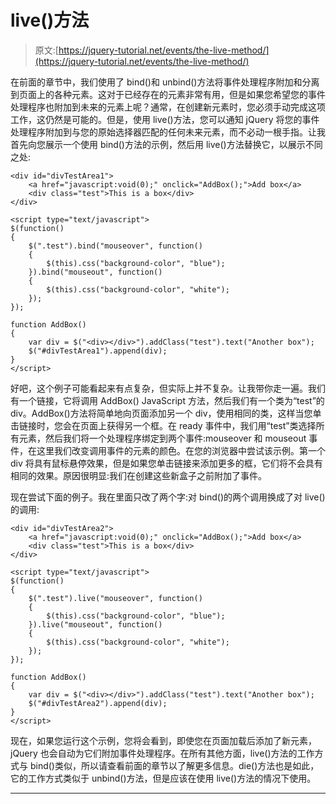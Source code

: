 # live()方法

> 原文:[https://jquery-tutorial.net/events/the-live-method/](https://jquery-tutorial.net/events/the-live-method/)

在前面的章节中，我们使用了 bind()和 unbind()方法将事件处理程序附加和分离到页面上的各种元素。这对于已经存在的元素非常有用，但是如果您希望您的事件处理程序也附加到未来的元素上呢？通常，在创建新元素时，您必须手动完成这项工作，这仍然是可能的。但是，使用 live()方法，您可以通知 jQuery 将您的事件处理程序附加到与您的原始选择器匹配的任何未来元素，而不必动一根手指。让我首先向您展示一个使用 bind()方法的示例，然后用 live()方法替换它，以展示不同之处:

```
<div id="divTestArea1">
	<a href="javascript:void(0);" onclick="AddBox();">Add box</a>
	<div class="test">This is a box</div>
</div>

<script type="text/javascript">
$(function()
{
	$(".test").bind("mouseover", function()
	{
		$(this).css("background-color", "blue");
	}).bind("mouseout", function()
	{
		$(this).css("background-color", "white");
	});
});

function AddBox()
{
	var div = $("<div></div>").addClass("test").text("Another box");
	$("#divTestArea1").append(div);
}
</script>
```

好吧，这个例子可能看起来有点复杂，但实际上并不复杂。让我带你走一遍。我们有一个链接，它将调用 AddBox() JavaScript 方法，然后我们有一个类为“test”的 div。AddBox()方法将简单地向页面添加另一个 div，使用相同的类，这样当您单击链接时，您会在页面上获得另一个框。在 ready 事件中，我们用“test”类选择所有元素，然后我们将一个处理程序绑定到两个事件:mouseover 和 mouseout 事件，在这里我们改变调用事件的元素的颜色。在您的浏览器中尝试该示例。第一个 div 将具有鼠标悬停效果，但是如果您单击链接来添加更多的框，它们将不会具有相同的效果。原因很明显:我们在创建这些新盒子之前附加了事件。

现在尝试下面的例子。我在里面只改了两个字:对 bind()的两个调用换成了对 live()的调用:

```
<div id="divTestArea2">
	<a href="javascript:void(0);" onclick="AddBox();">Add box</a>
	<div class="test">This is a box</div>
</div>

<script type="text/javascript">
$(function()
{
	$(".test").live("mouseover", function()
	{
		$(this).css("background-color", "blue");
	}).live("mouseout", function()
	{
		$(this).css("background-color", "white");
	});
});

function AddBox()
{
	var div = $("<div></div>").addClass("test").text("Another box");
	$("#divTestArea2").append(div);
}
</script>
```

现在，如果您运行这个示例，您将会看到，即使您在页面加载后添加了新元素，jQuery 也会自动为它们附加事件处理程序。在所有其他方面，live()方法的工作方式与 bind()类似，所以请查看前面的章节以了解更多信息。die()方法也是如此，它的工作方式类似于 unbind()方法，但是应该在使用 live()方法的情况下使用。

* * *